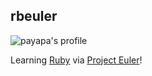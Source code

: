 ## rbeuler
![payapa's profile](https://projecteuler.net/profile/payapa.png)

Learning [Ruby](https://www.ruby-lang.org/en/) via [Project Euler](https://projecteuler.net)!